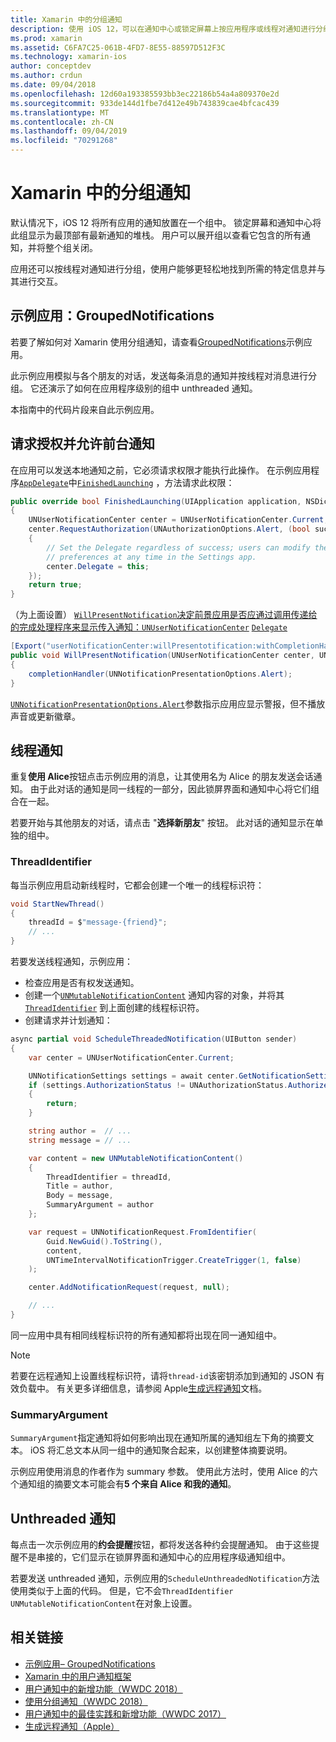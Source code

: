 ```yaml
---
title: Xamarin 中的分组通知
description: 使用 iOS 12，可以在通知中心或锁定屏幕上按应用程序或线程对通知进行分组。 本文档介绍如何通过 Xamarin 发送线程和 unthreaded 通知。
ms.prod: xamarin
ms.assetid: C6FA7C25-061B-4FD7-8E55-88597D512F3C
ms.technology: xamarin-ios
author: conceptdev
ms.author: crdun
ms.date: 09/04/2018
ms.openlocfilehash: 12d60a193385593bb3ec22186b54a4a809370e2d
ms.sourcegitcommit: 933de144d1fbe7d412e49b743839cae4bfcac439
ms.translationtype: MT
ms.contentlocale: zh-CN
ms.lasthandoff: 09/04/2019
ms.locfileid: "70291268"
---
```

# <a name="grouped-notifications-in-xamarinios"></a>Xamarin 中的分组通知

默认情况下，iOS 12 将所有应用的通知放置在一个组中。 锁定屏幕和通知中心将此组显示为最顶部有最新通知的堆栈。 用户可以展开组以查看它包含的所有通知，并将整个组关闭。

应用还可以按线程对通知进行分组，使用户能够更轻松地找到所需的特定信息并与其进行交互。

## <a name="sample-app-groupednotifications"></a>示例应用：GroupedNotifications

若要了解如何对 Xamarin 使用分组通知，请查看[GroupedNotifications](https://docs.microsoft.com/samples/xamarin/ios-samples/ios12-groupednotifications)示例应用。

此示例应用模拟与各个朋友的对话，发送每条消息的通知并按线程对消息进行分组。 它还演示了如何在应用程序级别的组中 unthreaded 通知。

本指南中的代码片段来自此示例应用。

## <a name="request-authorization-and-allow-foreground-notifications"></a>请求授权并允许前台通知

在应用可以发送本地通知之前，它必须请求权限才能执行此操作。 在示例应用程序[`AppDelegate`](xref:UIKit.UIApplicationDelegate)中[`FinishedLaunching`](xref:UIKit.UIApplicationDelegate.FinishedLaunching(UIKit.UIApplication,Foundation.NSDictionary)) ，方法请求此权限：

```csharp
public override bool FinishedLaunching(UIApplication application, NSDictionary launchOptions)
{
    UNUserNotificationCenter center = UNUserNotificationCenter.Current;
    center.RequestAuthorization(UNAuthorizationOptions.Alert, (bool success, NSError error) =>
    {
        // Set the Delegate regardless of success; users can modify their notification
        // preferences at any time in the Settings app.
        center.Delegate = this;
    });
    return true;
}
```

（为上面设置） [`WillPresentNotification`](xref:UserNotifications.UNUserNotificationCenterDelegate_Extensions.WillPresentNotification(UserNotifications.IUNUserNotificationCenterDelegate,UserNotifications.UNUserNotificationCenter,UserNotifications.UNNotification,System.Action{UserNotifications.UNNotificationPresentationOptions}))[决定前景应用是否应通过调用传递给的完成处理程序来显示传入通知：`UNUserNotificationCenter`](xref:UserNotifications.UNUserNotificationCenter) [`Delegate`](xref:UserNotifications.UNUserNotificationCenter.Delegate)

```csharp
[Export("userNotificationCenter:willPresentotification:withCompletionHandler:")]
public void WillPresentNotification(UNUserNotificationCenter center, UNNotification notification, System.Action<UNNotificationPresentationOptions> completionHandler)
{
    completionHandler(UNNotificationPresentationOptions.Alert);
}
```

[`UNNotificationPresentationOptions.Alert`](xref:UserNotifications.UNNotificationPresentationOptions)参数指示应用应显示警报，但不播放声音或更新徽章。

## <a name="threaded-notifications"></a>线程通知

重复**使用 Alice**按钮点击示例应用的消息，让其使用名为 Alice 的朋友发送会话通知。
由于此对话的通知是同一线程的一部分，因此锁屏界面和通知中心将它们组合在一起。

若要开始与其他朋友的对话，请点击 "**选择新朋友**" 按钮。 此对话的通知显示在单独的组中。

### <a name="threadidentifier"></a>ThreadIdentifier

每当示例应用启动新线程时，它都会创建一个唯一的线程标识符：

```csharp
void StartNewThread()
{
    threadId = $"message-{friend}";
    // ...
}
```

若要发送线程通知，示例应用：

- 检查应用是否有权发送通知。
- 创建一个[`UNMutableNotificationContent`](xref:UserNotifications.UNMutableNotificationContent)
通知内容的对象，并将其[`ThreadIdentifier`](xref:UserNotifications.UNMutableNotificationContent.ThreadIdentifier)
到上面创建的线程标识符。
- 创建请求并计划通知：

```csharp
async partial void ScheduleThreadedNotification(UIButton sender)
{
    var center = UNUserNotificationCenter.Current;

    UNNotificationSettings settings = await center.GetNotificationSettingsAsync();
    if (settings.AuthorizationStatus != UNAuthorizationStatus.Authorized)
    {
        return;
    }

    string author =  // ...
    string message = // ...

    var content = new UNMutableNotificationContent()
    {
        ThreadIdentifier = threadId,
        Title = author,
        Body = message,
        SummaryArgument = author
    };

    var request = UNNotificationRequest.FromIdentifier(
        Guid.NewGuid().ToString(),
        content,
        UNTimeIntervalNotificationTrigger.CreateTrigger(1, false)
    );

    center.AddNotificationRequest(request, null);

    // ...
}
```

同一应用中具有相同线程标识符的所有通知都将出现在同一通知组中。

> [!NOTE]
> 若要在远程通知上设置线程标识符，请将`thread-id`该密钥添加到通知的 JSON 有效负载中。 有关更多详细信息，请参阅 Apple[生成远程通知](https://developer.apple.com/documentation/usernotifications/setting_up_a_remote_notification_server/generating_a_remote_notification)文档。

### <a name="summaryargument"></a>SummaryArgument

`SummaryArgument`指定通知将如何影响出现在通知所属的通知组左下角的摘要文本。 iOS 将汇总文本从同一组中的通知聚合起来，以创建整体摘要说明。

示例应用使用消息的作者作为 summary 参数。 使用此方法时，使用 Alice 的六个通知组的摘要文本可能会有**5 个来自 Alice 和我的通知**。

## <a name="unthreaded-notifications"></a>Unthreaded 通知

每点击一次示例应用的**约会提醒**按钮，都将发送各种约会提醒通知。 由于这些提醒不是串接的，它们显示在锁屏界面和通知中心的应用程序级通知组中。

若要发送 unthreaded 通知，示例应用的`ScheduleUnthreadedNotification`方法使用类似于上面的代码。
但是，它不会`ThreadIdentifier` `UNMutableNotificationContent`在对象上设置。

## <a name="related-links"></a>相关链接

- [示例应用– GroupedNotifications](https://docs.microsoft.com/samples/xamarin/ios-samples/ios12-groupednotifications)
- [Xamarin 中的用户通知框架](~/ios/platform/user-notifications/index.md)
- [用户通知中的新增功能（WWDC 2018）](https://developer.apple.com/videos/play/wwdc2018/710/)
- [使用分组通知（WWDC 2018）](https://developer.apple.com/videos/play/wwdc2018/711/)
- [用户通知中的最佳实践和新增功能（WWDC 2017）](https://developer.apple.com/videos/play/wwdc2017/708/)
- [生成远程通知（Apple）](https://developer.apple.com/documentation/usernotifications/setting_up_a_remote_notification_server/generating_a_remote_notification)
